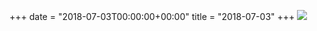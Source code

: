 +++
date = "2018-07-03T00:00:00+00:00"
title = "2018-07-03"
+++
<img class="img-fluid" src="/2018-07-03.jpg" />
